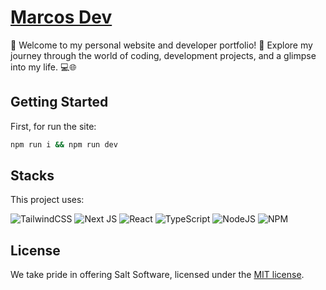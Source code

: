# [Marcos Dev](https://mrsilva.dev/)

🌟 Welcome to my personal website and developer portfolio! 🚀 Explore my journey through the world of coding, development projects, and a glimpse into my life. 💻🌐

## Getting Started

First, for run the site:

```bash
npm run i && npm run dev
```

## Stacks

This project uses:

![TailwindCSS](https://img.shields.io/badge/tailwindcss-%2338B2AC.svg?style=for-the-badge&logo=tailwind-css&logoColor=white)
![Next JS](https://img.shields.io/badge/Next-black?style=for-the-badge&logo=next.js&logoColor=white)
![React](https://img.shields.io/badge/react-%2320232a.svg?style=for-the-badge&logo=react&logoColor=%2361DAFB)
![TypeScript](https://img.shields.io/badge/typescript-%23007ACC.svg?style=for-the-badge&logo=typescript&logoColor=white)
![NodeJS](https://img.shields.io/badge/node.js-6DA55F?style=for-the-badge&logo=node.js&logoColor=white)
![NPM](https://img.shields.io/badge/NPM-%23CB3837.svg?style=for-the-badge&logo=npm&logoColor=white)

## License

We take pride in offering Salt Software, licensed under the [MIT license](https://mit-license.org/). 
